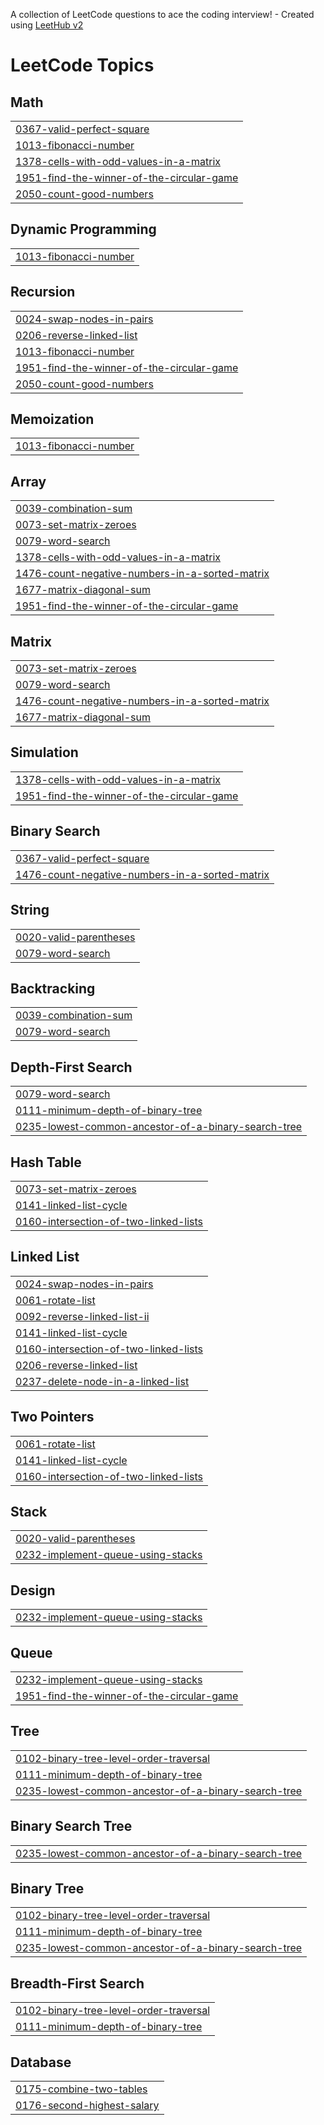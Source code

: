 A collection of LeetCode questions to ace the coding interview! - Created using [LeetHub v2](https://github.com/arunbhardwaj/LeetHub-2.0)
<!---LeetCode Topics Start-->
# LeetCode Topics
## Math
|  |
| ------- |
| [0367-valid-perfect-square](https://github.com/DEVALLAADITHYA/LeetCode/tree/master/0367-valid-perfect-square) |
| [1013-fibonacci-number](https://github.com/DEVALLAADITHYA/LeetCode/tree/master/1013-fibonacci-number) |
| [1378-cells-with-odd-values-in-a-matrix](https://github.com/DEVALLAADITHYA/LeetCode/tree/master/1378-cells-with-odd-values-in-a-matrix) |
| [1951-find-the-winner-of-the-circular-game](https://github.com/DEVALLAADITHYA/LeetCode/tree/master/1951-find-the-winner-of-the-circular-game) |
| [2050-count-good-numbers](https://github.com/DEVALLAADITHYA/LeetCode/tree/master/2050-count-good-numbers) |
## Dynamic Programming
|  |
| ------- |
| [1013-fibonacci-number](https://github.com/DEVALLAADITHYA/LeetCode/tree/master/1013-fibonacci-number) |
## Recursion
|  |
| ------- |
| [0024-swap-nodes-in-pairs](https://github.com/DEVALLAADITHYA/LeetCode/tree/master/0024-swap-nodes-in-pairs) |
| [0206-reverse-linked-list](https://github.com/DEVALLAADITHYA/LeetCode/tree/master/0206-reverse-linked-list) |
| [1013-fibonacci-number](https://github.com/DEVALLAADITHYA/LeetCode/tree/master/1013-fibonacci-number) |
| [1951-find-the-winner-of-the-circular-game](https://github.com/DEVALLAADITHYA/LeetCode/tree/master/1951-find-the-winner-of-the-circular-game) |
| [2050-count-good-numbers](https://github.com/DEVALLAADITHYA/LeetCode/tree/master/2050-count-good-numbers) |
## Memoization
|  |
| ------- |
| [1013-fibonacci-number](https://github.com/DEVALLAADITHYA/LeetCode/tree/master/1013-fibonacci-number) |
## Array
|  |
| ------- |
| [0039-combination-sum](https://github.com/DEVALLAADITHYA/LeetCode/tree/master/0039-combination-sum) |
| [0073-set-matrix-zeroes](https://github.com/DEVALLAADITHYA/LeetCode/tree/master/0073-set-matrix-zeroes) |
| [0079-word-search](https://github.com/DEVALLAADITHYA/LeetCode/tree/master/0079-word-search) |
| [1378-cells-with-odd-values-in-a-matrix](https://github.com/DEVALLAADITHYA/LeetCode/tree/master/1378-cells-with-odd-values-in-a-matrix) |
| [1476-count-negative-numbers-in-a-sorted-matrix](https://github.com/DEVALLAADITHYA/LeetCode/tree/master/1476-count-negative-numbers-in-a-sorted-matrix) |
| [1677-matrix-diagonal-sum](https://github.com/DEVALLAADITHYA/LeetCode/tree/master/1677-matrix-diagonal-sum) |
| [1951-find-the-winner-of-the-circular-game](https://github.com/DEVALLAADITHYA/LeetCode/tree/master/1951-find-the-winner-of-the-circular-game) |
## Matrix
|  |
| ------- |
| [0073-set-matrix-zeroes](https://github.com/DEVALLAADITHYA/LeetCode/tree/master/0073-set-matrix-zeroes) |
| [0079-word-search](https://github.com/DEVALLAADITHYA/LeetCode/tree/master/0079-word-search) |
| [1476-count-negative-numbers-in-a-sorted-matrix](https://github.com/DEVALLAADITHYA/LeetCode/tree/master/1476-count-negative-numbers-in-a-sorted-matrix) |
| [1677-matrix-diagonal-sum](https://github.com/DEVALLAADITHYA/LeetCode/tree/master/1677-matrix-diagonal-sum) |
## Simulation
|  |
| ------- |
| [1378-cells-with-odd-values-in-a-matrix](https://github.com/DEVALLAADITHYA/LeetCode/tree/master/1378-cells-with-odd-values-in-a-matrix) |
| [1951-find-the-winner-of-the-circular-game](https://github.com/DEVALLAADITHYA/LeetCode/tree/master/1951-find-the-winner-of-the-circular-game) |
## Binary Search
|  |
| ------- |
| [0367-valid-perfect-square](https://github.com/DEVALLAADITHYA/LeetCode/tree/master/0367-valid-perfect-square) |
| [1476-count-negative-numbers-in-a-sorted-matrix](https://github.com/DEVALLAADITHYA/LeetCode/tree/master/1476-count-negative-numbers-in-a-sorted-matrix) |
## String
|  |
| ------- |
| [0020-valid-parentheses](https://github.com/DEVALLAADITHYA/LeetCode/tree/master/0020-valid-parentheses) |
| [0079-word-search](https://github.com/DEVALLAADITHYA/LeetCode/tree/master/0079-word-search) |
## Backtracking
|  |
| ------- |
| [0039-combination-sum](https://github.com/DEVALLAADITHYA/LeetCode/tree/master/0039-combination-sum) |
| [0079-word-search](https://github.com/DEVALLAADITHYA/LeetCode/tree/master/0079-word-search) |
## Depth-First Search
|  |
| ------- |
| [0079-word-search](https://github.com/DEVALLAADITHYA/LeetCode/tree/master/0079-word-search) |
| [0111-minimum-depth-of-binary-tree](https://github.com/DEVALLAADITHYA/LeetCode/tree/master/0111-minimum-depth-of-binary-tree) |
| [0235-lowest-common-ancestor-of-a-binary-search-tree](https://github.com/DEVALLAADITHYA/LeetCode/tree/master/0235-lowest-common-ancestor-of-a-binary-search-tree) |
## Hash Table
|  |
| ------- |
| [0073-set-matrix-zeroes](https://github.com/DEVALLAADITHYA/LeetCode/tree/master/0073-set-matrix-zeroes) |
| [0141-linked-list-cycle](https://github.com/DEVALLAADITHYA/LeetCode/tree/master/0141-linked-list-cycle) |
| [0160-intersection-of-two-linked-lists](https://github.com/DEVALLAADITHYA/LeetCode/tree/master/0160-intersection-of-two-linked-lists) |
## Linked List
|  |
| ------- |
| [0024-swap-nodes-in-pairs](https://github.com/DEVALLAADITHYA/LeetCode/tree/master/0024-swap-nodes-in-pairs) |
| [0061-rotate-list](https://github.com/DEVALLAADITHYA/LeetCode/tree/master/0061-rotate-list) |
| [0092-reverse-linked-list-ii](https://github.com/DEVALLAADITHYA/LeetCode/tree/master/0092-reverse-linked-list-ii) |
| [0141-linked-list-cycle](https://github.com/DEVALLAADITHYA/LeetCode/tree/master/0141-linked-list-cycle) |
| [0160-intersection-of-two-linked-lists](https://github.com/DEVALLAADITHYA/LeetCode/tree/master/0160-intersection-of-two-linked-lists) |
| [0206-reverse-linked-list](https://github.com/DEVALLAADITHYA/LeetCode/tree/master/0206-reverse-linked-list) |
| [0237-delete-node-in-a-linked-list](https://github.com/DEVALLAADITHYA/LeetCode/tree/master/0237-delete-node-in-a-linked-list) |
## Two Pointers
|  |
| ------- |
| [0061-rotate-list](https://github.com/DEVALLAADITHYA/LeetCode/tree/master/0061-rotate-list) |
| [0141-linked-list-cycle](https://github.com/DEVALLAADITHYA/LeetCode/tree/master/0141-linked-list-cycle) |
| [0160-intersection-of-two-linked-lists](https://github.com/DEVALLAADITHYA/LeetCode/tree/master/0160-intersection-of-two-linked-lists) |
## Stack
|  |
| ------- |
| [0020-valid-parentheses](https://github.com/DEVALLAADITHYA/LeetCode/tree/master/0020-valid-parentheses) |
| [0232-implement-queue-using-stacks](https://github.com/DEVALLAADITHYA/LeetCode/tree/master/0232-implement-queue-using-stacks) |
## Design
|  |
| ------- |
| [0232-implement-queue-using-stacks](https://github.com/DEVALLAADITHYA/LeetCode/tree/master/0232-implement-queue-using-stacks) |
## Queue
|  |
| ------- |
| [0232-implement-queue-using-stacks](https://github.com/DEVALLAADITHYA/LeetCode/tree/master/0232-implement-queue-using-stacks) |
| [1951-find-the-winner-of-the-circular-game](https://github.com/DEVALLAADITHYA/LeetCode/tree/master/1951-find-the-winner-of-the-circular-game) |
## Tree
|  |
| ------- |
| [0102-binary-tree-level-order-traversal](https://github.com/DEVALLAADITHYA/LeetCode/tree/master/0102-binary-tree-level-order-traversal) |
| [0111-minimum-depth-of-binary-tree](https://github.com/DEVALLAADITHYA/LeetCode/tree/master/0111-minimum-depth-of-binary-tree) |
| [0235-lowest-common-ancestor-of-a-binary-search-tree](https://github.com/DEVALLAADITHYA/LeetCode/tree/master/0235-lowest-common-ancestor-of-a-binary-search-tree) |
## Binary Search Tree
|  |
| ------- |
| [0235-lowest-common-ancestor-of-a-binary-search-tree](https://github.com/DEVALLAADITHYA/LeetCode/tree/master/0235-lowest-common-ancestor-of-a-binary-search-tree) |
## Binary Tree
|  |
| ------- |
| [0102-binary-tree-level-order-traversal](https://github.com/DEVALLAADITHYA/LeetCode/tree/master/0102-binary-tree-level-order-traversal) |
| [0111-minimum-depth-of-binary-tree](https://github.com/DEVALLAADITHYA/LeetCode/tree/master/0111-minimum-depth-of-binary-tree) |
| [0235-lowest-common-ancestor-of-a-binary-search-tree](https://github.com/DEVALLAADITHYA/LeetCode/tree/master/0235-lowest-common-ancestor-of-a-binary-search-tree) |
## Breadth-First Search
|  |
| ------- |
| [0102-binary-tree-level-order-traversal](https://github.com/DEVALLAADITHYA/LeetCode/tree/master/0102-binary-tree-level-order-traversal) |
| [0111-minimum-depth-of-binary-tree](https://github.com/DEVALLAADITHYA/LeetCode/tree/master/0111-minimum-depth-of-binary-tree) |
## Database
|  |
| ------- |
| [0175-combine-two-tables](https://github.com/DEVALLAADITHYA/LeetCode/tree/master/0175-combine-two-tables) |
| [0176-second-highest-salary](https://github.com/DEVALLAADITHYA/LeetCode/tree/master/0176-second-highest-salary) |
<!---LeetCode Topics End-->